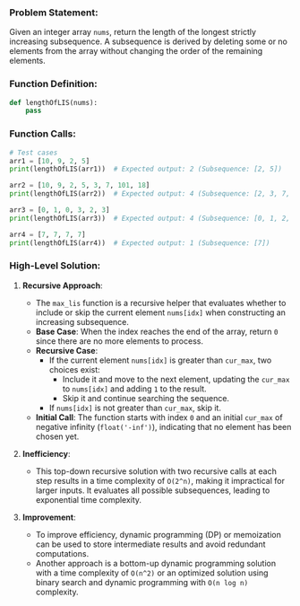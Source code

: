 ### Problem Statement:
Given an integer array `nums`, return the length of the longest strictly increasing subsequence. A subsequence is derived by deleting some or no elements from the array without changing the order of the remaining elements.

### Function Definition:
```python
def lengthOfLIS(nums):
    pass
```

### Function Calls:
```python
# Test cases
arr1 = [10, 9, 2, 5]
print(lengthOfLIS(arr1))  # Expected output: 2 (Subsequence: [2, 5])

arr2 = [10, 9, 2, 5, 3, 7, 101, 18]
print(lengthOfLIS(arr2))  # Expected output: 4 (Subsequence: [2, 3, 7, 101])

arr3 = [0, 1, 0, 3, 2, 3]
print(lengthOfLIS(arr3))  # Expected output: 4 (Subsequence: [0, 1, 2, 3])

arr4 = [7, 7, 7, 7]
print(lengthOfLIS(arr4))  # Expected output: 1 (Subsequence: [7])
```

### High-Level Solution:
1. **Recursive Approach**:
   - The `max_lis` function is a recursive helper that evaluates whether to include or skip the current element `nums[idx]` when constructing an increasing subsequence.
   - **Base Case**: When the index reaches the end of the array, return `0` since there are no more elements to process.
   - **Recursive Case**:
     - If the current element `nums[idx]` is greater than `cur_max`, two choices exist:
       - Include it and move to the next element, updating the `cur_max` to `nums[idx]` and adding `1` to the result.
       - Skip it and continue searching the sequence.
     - If `nums[idx]` is not greater than `cur_max`, skip it.
   - **Initial Call**: The function starts with index `0` and an initial `cur_max` of negative infinity (`float('-inf')`), indicating that no element has been chosen yet.

2. **Inefficiency**:
   - This top-down recursive solution with two recursive calls at each step results in a time complexity of `O(2^n)`, making it impractical for larger inputs. It evaluates all possible subsequences, leading to exponential time complexity.

3. **Improvement**:
   - To improve efficiency, dynamic programming (DP) or memoization can be used to store intermediate results and avoid redundant computations.
   - Another approach is a bottom-up dynamic programming solution with a time complexity of `O(n^2)` or an optimized solution using binary search and dynamic programming with `O(n log n)` complexity.
